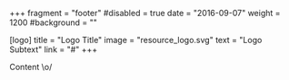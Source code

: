 +++
fragment = "footer"
#disabled = true
date = "2016-09-07"
weight = 1200
#background = ""

[logo]
  title = "Logo Title"
  image = "resource_logo.svg"
  text = "Logo Subtext"
  link = "#"
+++

Content \o/
